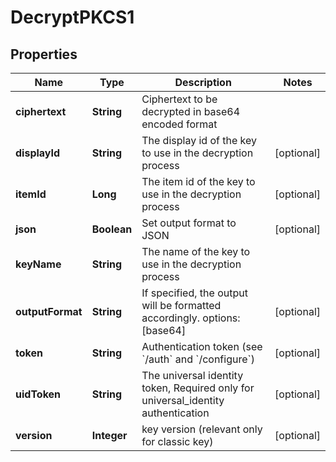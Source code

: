 

# DecryptPKCS1


## Properties

| Name | Type | Description | Notes |
|------------ | ------------- | ------------- | -------------|
|**ciphertext** | **String** | Ciphertext to be decrypted in base64 encoded format |  |
|**displayId** | **String** | The display id of the key to use in the decryption process |  [optional] |
|**itemId** | **Long** | The item id of the key to use in the decryption process |  [optional] |
|**json** | **Boolean** | Set output format to JSON |  [optional] |
|**keyName** | **String** | The name of the key to use in the decryption process |  |
|**outputFormat** | **String** | If specified, the output will be formatted accordingly. options: [base64] |  [optional] |
|**token** | **String** | Authentication token (see &#x60;/auth&#x60; and &#x60;/configure&#x60;) |  [optional] |
|**uidToken** | **String** | The universal identity token, Required only for universal_identity authentication |  [optional] |
|**version** | **Integer** | key version (relevant only for classic key) |  [optional] |



